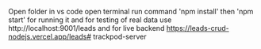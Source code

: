 Open folder in vs code
open terminal
run command 'npm install'
then 'npm start' for running it
and for testing of real data  use
http://localhost:9001/leads
and for live backend 
https://leads-crud-nodejs.vercel.app/leads#   t r a c k p o d - s e r v e r  
 